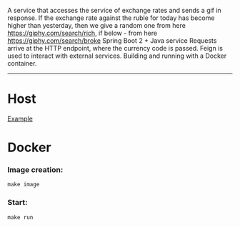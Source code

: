 A service that accesses the service of exchange rates and sends a gif in response. 
If the exchange rate against the ruble for today has become higher than yesterday,
then we give a random one from here https://giphy.com/search/rich,
if below - from here https://giphy.com/search/broke
Spring Boot 2 + Java service Requests arrive at the HTTP endpoint,
where the currency code is passed. 
Feign is used to interact with external services. 
Building and running with a Docker container.
***
# Host
[Example](http://localhost:8080)
# Docker
### Image creation:
```
make image
```
### Start:
```
make run
```